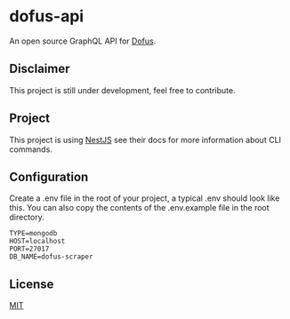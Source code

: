 # dofus-api
An open source GraphQL API for [Dofus](https://www.dofus.com/en).

## Disclaimer
This project is still under development, feel free to contribute.

## Project
This project is using [NestJS](https://nestjs.com/) see their docs for more information about CLI commands.

## Configuration
Create a .env file in the root of your project, a typical .env should look like this. You can also copy the contents of the .env.example file in the root directory.

```
TYPE=mongodb
HOST=localhost
PORT=27017
DB_NAME=dofus-scraper
```
## License

[MIT](LICENSE)
